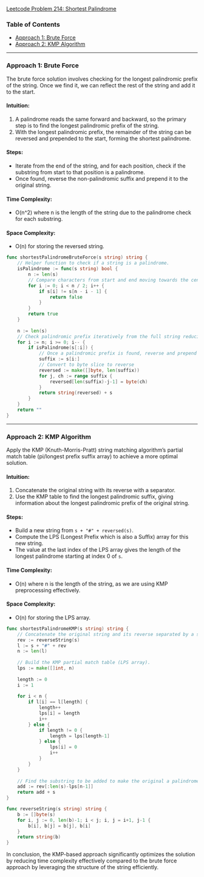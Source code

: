 [Leetcode Problem 214: Shortest Palindrome](https://leetcode.com/problems/shortest-palindrome/)

### Table of Contents
- [Approach 1: Brute Force](#approach-1-brute-force)
- [Approach 2: KMP Algorithm](#approach-2-kmp-algorithm)

---

### Approach 1: Brute Force
The brute force solution involves checking for the longest palindromic prefix of the string. Once we find it, we can reflect the rest of the string and add it to the start.

#### Intuition:
1. A palindrome reads the same forward and backward, so the primary step is to find the longest palindromic prefix of the string.
2. With the longest palindromic prefix, the remainder of the string can be reversed and prepended to the start, forming the shortest palindrome.

#### Steps:
- Iterate from the end of the string, and for each position, check if the substring from start to that position is a palindrome.
- Once found, reverse the non-palindromic suffix and prepend it to the original string.

#### Time Complexity:
- O(n^2) where n is the length of the string due to the palindrome check for each substring.

#### Space Complexity:
- O(n) for storing the reversed string.

```go
func shortestPalindromeBruteForce(s string) string {
    // Helper function to check if a string is a palindrome.
    isPalindrome := func(s string) bool {
        n := len(s)
        // Compare characters from start and end moving towards the center.
        for i := 0; i < n / 2; i++ {
            if s[i] != s[n - i - 1] {
                return false
            }
        }
        return true
    }
    
    n := len(s)
    // Check palindromic prefix iteratively from the full string reducing.
    for i := n; i >= 0; i-- {
        if isPalindrome(s[:i]) {
            // Once a palindromic prefix is found, reverse and prepend the suffix.
            suffix := s[i:]
            // Convert to byte slice to reverse
            reversed := make([]byte, len(suffix))
            for j, ch := range suffix {
                reversed[len(suffix)-j-1] = byte(ch)
            }
            return string(reversed) + s
        }
    }
    return ""
}
```

---

### Approach 2: KMP Algorithm
Apply the KMP (Knuth-Morris-Pratt) string matching algorithm’s partial match table (pi/longest prefix suffix array) to achieve a more optimal solution.

#### Intuition:
1. Concatenate the original string with its reverse with a separator.
2. Use the KMP table to find the longest palindromic suffix, giving information about the longest palindromic prefix of the original string.

#### Steps:
- Build a new string from `s + "#" + reversed(s)`.
- Compute the LPS (Longest Prefix which is also a Suffix) array for this new string.
- The value at the last index of the LPS array gives the length of the longest palindrome starting at index 0 of `s`.

#### Time Complexity:
- O(n) where n is the length of the string, as we are using KMP preprocessing effectively.

#### Space Complexity:
- O(n) for storing the LPS array.

```go
func shortestPalindromeKMP(s string) string {
    // Concatenate the original string and its reverse separated by a special character.
    rev := reverseString(s)
    l := s + "#" + rev
    n := len(l)
    
    // Build the KMP partial match table (LPS array).
    lps := make([]int, n)
    
    length := 0
    i := 1
    
    for i < n {
        if l[i] == l[length] {
            length++
            lps[i] = length
            i++
        } else {
            if length != 0 {
                length = lps[length-1]
            } else {
                lps[i] = 0
                i++
            }
        }
    }
    
    // Find the substring to be added to make the original a palindrome.
    add := rev[:len(s)-lps[n-1]]
    return add + s
}

func reverseString(s string) string {
    b := []byte(s)
    for i, j := 0, len(b)-1; i < j; i, j = i+1, j-1 {
        b[i], b[j] = b[j], b[i]
    }
    return string(b)
}
```

In conclusion, the KMP-based approach significantly optimizes the solution by reducing time complexity effectively compared to the brute force approach by leveraging the structure of the string efficiently.

